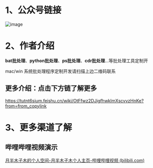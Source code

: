 # 1、公众号链接

 ![image ](imags/image0280ff3f68640dae.png)

# 2、作者介绍

**bat批处理**、**python批处理**、**ps批处理**、**cdr批处理**...等批处理工具定制开

mac/win 系统批处理程序定制开发请扫描上边二维码联系

## 更多介绍：点击下方链了解更多

https://tutnt6sium.feishu.cn/wiki/OtFfwz2DJigfhwklmXscvvzHnKe?from=from_copylink





# 3、更多渠道了解

## 哔哩哔哩视频演示

[月半木子木的个人空间-月半木子木个人主页-哔哩哔哩视频 (bilibili.com)](https://space.bilibili.com/591972489)

